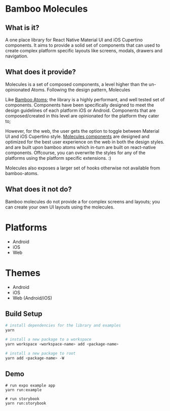 # Bamboo Molecules

## What is it?
A one place library for React Native Material UI and iOS Cupertino components. It aims to provide a solid set of components that can used to create complex platform specific layouts like screens, modals, drawers and navigation.


## What does it provide?
Molecules is a set of composed components, a level higher than the un-opinionated Atoms. Following the design pattern, Molecules


Like <a href="https://github.com/webbeetechnologies/bamboo-atoms" target="_blank">Bamboo Atoms</a>; the library is a highly performant, and well tested set of components. Components have been specifically designed to meet the design guidelines of each platform iOS or Android. Components that are composed/created in this level are opinionated for the platform they cater to;


However, for the web, the user gets the option to toggle between Material UI and iOS Cupertino style. [Molecules components](./components.md) are designed and optimized for the best user experience on the web in both the design styles. and are built upon bamboo atoms which in-turn are built on react-native components. Offcourse, you can overwrite the styles for any of the platforms using the platform specific extensions. :)

Molecules also exposes a larger set of hooks otherwise not available from bamboo-atoms.


## What does it not do?
Bamboo molecules do not provide a for complex screens and layouts; you can create your own UI layouts using the molecules.



# Platforms
- Android
- iOS
- Web

# Themes
- Android
- iOS
- Web (Android/iOS)

## Build Setup

``` bash
# install dependencies for the library and examples
yarn

# install a new package to a workspace
yarn workspace <workspace-name> add <package-name>

# install a new package to root
yarn add <package-name> -W
```

## Demo
```
# run expo example app
yarn run:example

# run storybook
yarn run:storybook
```
